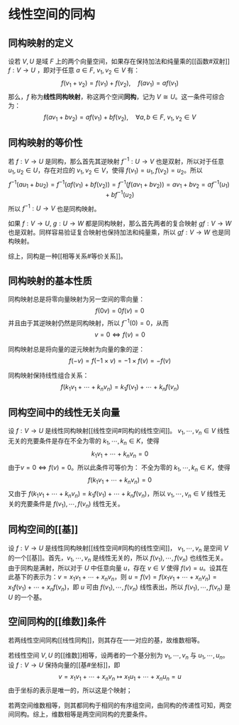 # 线性空间的同构

## 同构映射的定义

设若 $V,U$ 是域 $F$ 上的两个向量空间，如果存在保持加法和纯量乘的[[函数#双射]] $f:V \to U$ ，即对于任意 $a \in F,\ v_1,v_2 \in V$ 有：
$$ f(v_1+v_2)=f(v_1)+f(v_2) ,\quad f(av_1)=af(v_1) $$
那么，$f$ 称为**线性同构映射**，称这两个空间**同构**，记为 $V\cong U$。这一条件可综合为：
$$ f(av_1+bv_2)=af(v_1)+bf(v_2) ,\quad \forall a,b \in F,\ v_1,v_2 \in V$$

## 同构映射的等价性

若 $f:V \to U$ 是同构，那么首先其逆映射 $f^{-1}:U \to V$ 也是双射，所以对于任意 $u_1,u_2 \in U$，存在对应的 $v_1,v_2 \in V$，使得 $f(v_1)=u_1,f(v_2)=u_2$。所以
$$ f^{-1}(au_1+bu_2)=f^{-1}(af(v_1)+bf(v_2))=f^{-1}(f(av_1+bv_2))=av_1+bv_2=af^{-1}(u_1)+bf^{-1}(u_2) $$
所以 $f^{-1}:U \to V$ 也是同构映射。


如果 $f:V \to U,\ g:U \to W$ 都是同构映射，那么首先两者的复合映射 $g f:V \to W$ 也是双射。同样容易验证复合映射也保持加法和纯量乘，所以 $g f:V \to W$ 也是同构映射。

综上，同构是一种[[相等关系#等价关系]]。

## 同构映射的基本性质

同构映射总是将零向量映射为另一空间的零向量：
$$f(0 v)=0f(v)=0$$
并且由于其逆映射仍然是同构映射，所以 $f^{-1}(0)=0$，从而
$$ v=0 \Longleftrightarrow f(v)=0 $$


同构映射总是将向量的逆元映射为向量的象的逆：
$$ f(-v)=f(-1 \times v)=-1 \times f(v)=-f(v)$$

同构映射保持线性组合关系：
$$f(k_1v_1+\cdots+k_n v_n)=k_1f(v_1)+\cdots+k_n f(v_n)$$

## 同构空间中的线性无关向量

设 $f:V \to U$ 是线性同构映射[[线性空间#同构的线性空间]]。 $v_1,\cdots,v_n \in V$ 线性无关的充要条件是存在不全为零的 $k_1,\cdots,k_n \in K$，使得
$$ k_1v_1+\cdots+k_n v_n=0 $$
由于$v=0 \Longleftrightarrow f(v)=0$。所以此条件可等价为：
不全为零的 $k_1,\cdots,k_n \in K$，使得
$$ f(k_1v_1+\cdots+k_n v_n)=0 $$
又由于 $f(k_1v_1+\cdots+k_n v_n)=k_1f(v_1)+\cdots+k_n f(v_n)$，所以 $v_1,\cdots,v_n \in V$ 线性无关的充要条件是 $f(v_1),\cdots,f(v_n)$ 线性无关。

## 同构空间的[[基]]

设 $f:V \to U$ 是线性同构映射[[线性空间#同构的线性空间]]， $v_1,\cdots,v_n$ 是空间 $V$ 的一个[[基]]。首先，$v_1,\cdots,v_n$ 是线性无关的，所以 $f(v_1),\cdots,f(v_n)$ 也线性无关。由于同构是满射，所以对于 $U$ 中任意向量 $u$，存在 $v \in V$ 使得 $f(v)=u$。设其在此基下的表示为：$v=x_1v_1+\cdots+x_nv_n$，则 $u=f(v)=f(x_1v_1+\cdots+x_nv_n)=x_1f(v_1)+\cdots+x_nf(v_n)$，即 $u$ 可由 $f(v_1),\cdots,f(v_n)$ 线性表出，所以 $f(v_1),\cdots,f(v_n)$ 是 $U$ 的一个基。

## 空间同构的[[维数]]条件

若两线性空间同构[[线性同构]]，则其存在一一对应的基，故维数相等。

若线性空间 $V,U$ 的[[维数]]相等，设两者的一个基分别为 $v_1,\cdots,v_n$ 与 $u_1,\cdots,u_n$。设 $f:V \to U$ 保持向量的[[基#坐标]]，即
$$ v=x_1v_1+\cdots+x_n v_n \longmapsto x_1 u_1+\cdots+x_n u_n = u$$
由于坐标的表示是唯一的，所以这是个映射；



若两空间维数相等，则其都同构于相同的有序组空间，由同构的传递性可知，两空间同构。综上，维数相等是两空间同构的充要条件。